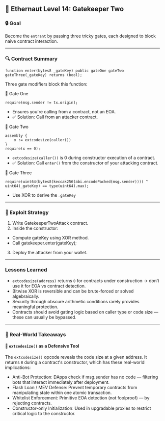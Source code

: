 ## 🧩 Ethernaut Level 14: Gatekeeper Two
### 🔒 Goal
Become the `entrant` by passing three tricky gates, each designed to block naive contract interaction.

---
### 🔍 Contract Summary
```solidity
function enter(bytes8 _gateKey) public gateOne gateTwo gateThree(_gateKey) returns (bool);
```
Three gate modifiers block this function:

🔐 Gate One
```solidity
require(msg.sender != tx.origin);
```
- Ensures you're calling from a contract, not an EOA.
- ✅ Solution: Call from an attacker contract.

🔐 Gate Two
```solidity
assembly {
    x := extcodesize(caller())
}
require(x == 0);
```
- `extcodesize(caller())` is 0 during constructor execution of a contract.
- ✅ Solution: Call `enter()` from the constructor of your attacking contract.

🔐 Gate Three
```solidity
require(uint64(bytes8(keccak256(abi.encodePacked(msg.sender)))) ^ uint64(_gateKey) == type(uint64).max);
```
- Use XOR to derive the _`gateKey`

---
### 🚀 Exploit Strategy
1. Write GatekeeperTwoAttack contract.
2. Inside the constructor:
- Compute gateKey using XOR method.
- Call gatekeeper.enter(gateKey);
3. Deploy the attacker from your wallet.

---
### Lessons Learned
- `extcodesize(address)` returns `0` for contracts under construction → don’t use it for EOA vs contract detection.
- Bitwise XOR is reversible and can be brute-forced or solved algebraically.
- Security through obscure arithmetic conditions rarely provides meaningful protection.
- Contracts should avoid gating logic based on caller type or code size — these can usually be bypassed.

---
### 🧠 Real-World Takeaways
#### 🔬 `extcodesize()` as a Defensive Tool
The `extcodesize()` opcode reveals the code size at a given address. It returns `0` during a contract's constructor, which has these real-world implications:
- Anti-Bot Protection: DApps check if msg.sender has no code — filtering bots that interact immediately after deployment.
- Flash Loan / MEV Defense: Prevent temporary contracts from manipulating state within one atomic transaction.
- Whitelist Enforcement: Primitive EOA detection (not foolproof) — by rejecting contracts.
- Constructor-only Initialization: Used in upgradable proxies to restrict critical logic to the constructor.
